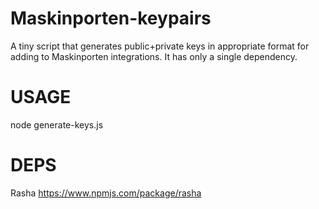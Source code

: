# Maskinporten-keypairs
A tiny script that generates public+private keys in appropriate format for adding to Maskinporten integrations.
It has only a single dependency.

# USAGE
node generate-keys.js <desired key ID>

# DEPS
Rasha https://www.npmjs.com/package/rasha
